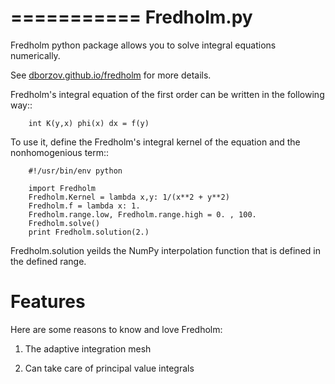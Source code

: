 ===========
Fredholm.py
===========

Fredholm python package allows you to solve integral equations numerically. 

See [dborzov.github.io/fredholm](http://dborzov.github.io/fredholm/) for more details.

Fredholm's integral equation of the first order can be written in the following way::
```
    int K(y,x) phi(x) dx = f(y)
```
To use it, define the Fredholm's integral kernel of the equation and the nonhomogenious term::
```
    #!/usr/bin/env python

    import Fredholm
    Fredholm.Kernel = lambda x,y: 1/(x**2 + y**2)
    Fredholm.f = lambda x: 1.
    Fredholm.range.low, Fredholm.range.high = 0. , 100.
    Fredholm.solve()
    print Fredholm.solution(2.) 
```

Fredholm.solution yeilds the NumPy interpolation function that is defined in the defined range.

Features
=========
Here are some reasons to know and love Fredholm:

1. The adaptive integration mesh

2. Can take care of principal value integrals
